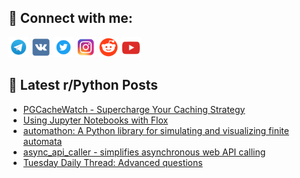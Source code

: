 ## 🔎 Connect with me:
[<img src="https://github.com/bullbesh/bullbesh/blob/main/images/Telegram.png" width="32" height="32" />](https://t.me/bullbesh)
[<img src="https://github.com/bullbesh/bullbesh/blob/main/images/VK.png" width="32" height="32" />](https://vk.com/bullbesh)
[<img src="https://github.com/bullbesh/bullbesh/blob/main/images/Twitter.png" width="32" height="32" />](https://twitter.com/bullbesh1)
[<img src="https://github.com/bullbesh/bullbesh/blob/main/images/Instagram.png" width="32" height="32" />](https://www.instagram.com/bullbesh)
[<img src="https://github.com/bullbesh/bullbesh/blob/main/images/Reddit.png" width="32" height="32" />](https://www.reddit.com/user/bullbesh)
[<img src="https://github.com/bullbesh/bullbesh/blob/main/images/YouTube.png" width="32" height="32" />](https://www.youtube.com/channel/UCtfjRs6uzgq5mfm8S06WTcg)

## 📕 Latest r/Python Posts
<!-- BLOG-POST-LIST:START -->
- [PGCacheWatch - Supercharge Your Caching Strategy](https://www.reddit.com/r/Python/comments/1bzx1na/pgcachewatch_supercharge_your_caching_strategy/)
- [Using Jupyter Notebooks with Flox](https://www.reddit.com/r/Python/comments/1bzvlhq/using_jupyter_notebooks_with_flox/)
- [automathon: A Python library for simulating and visualizing finite automata](https://www.reddit.com/r/Python/comments/1bzlkk4/automathon_a_python_library_for_simulating_and/)
- [async_api_caller - simplifies asynchronous web API calling](https://www.reddit.com/r/Python/comments/1bzkfra/async_api_caller_simplifies_asynchronous_web_api/)
- [Tuesday Daily Thread: Advanced questions](https://www.reddit.com/r/Python/comments/1bzdqzx/tuesday_daily_thread_advanced_questions/)
<!-- BLOG-POST-LIST:END -->
